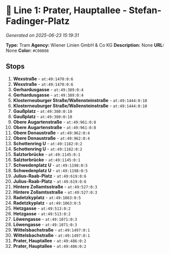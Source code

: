 # 🚊 Line 1: Prater, Hauptallee - Stefan-Fadinger-Platz

*Generated on 2025-06-23 15:19:31*

**Type:** Tram
**Agency:** Wiener Linien GmbH & Co KG
**Description:** None
**URL:** None
**Color:** `#C00808`

## Stops

1. **Wexstraße** - `at:49:1470:0:6`
2. **Wexstraße** - `at:49:1470:0:6`
3. **Gerhardusgasse** - `at:49:389:0:4`
4. **Gerhardusgasse** - `at:49:389:0:4`
5. **Klosterneuburger Straße/Wallensteinstraße** - `at:49:1444:0:10`
6. **Klosterneuburger Straße/Wallensteinstraße** - `at:49:1444:0:10`
7. **Gaußplatz** - `at:49:380:0:10`
8. **Gaußplatz** - `at:49:380:0:10`
9. **Obere Augartenstraße** - `at:49:961:0:8`
10. **Obere Augartenstraße** - `at:49:961:0:8`
11. **Obere Donaustraße** - `at:49:962:0:4`
12. **Obere Donaustraße** - `at:49:962:0:4`
13. **Schottenring U** - `at:49:1182:0:2`
14. **Schottenring U** - `at:49:1182:0:2`
15. **Salztorbrücke** - `at:49:1145:0:1`
16. **Salztorbrücke** - `at:49:1145:0:1`
17. **Schwedenplatz U** - `at:49:1198:0:5`
18. **Schwedenplatz U** - `at:49:1198:0:5`
19. **Julius-Raab-Platz** - `at:49:619:0:6`
20. **Julius-Raab-Platz** - `at:49:619:0:6`
21. **Hintere Zollamtsstraße** - `at:49:527:0:3`
22. **Hintere Zollamtsstraße** - `at:49:527:0:3`
23. **Radetzkyplatz** - `at:49:1063:0:5`
24. **Radetzkyplatz** - `at:49:1063:0:5`
25. **Hetzgasse** - `at:49:513:0:2`
26. **Hetzgasse** - `at:49:513:0:2`
27. **Löwengasse** - `at:49:1071:0:3`
28. **Löwengasse** - `at:49:1071:0:3`
29. **Wittelsbachstraße** - `at:49:1497:0:1`
30. **Wittelsbachstraße** - `at:49:1497:0:1`
31. **Prater, Hauptallee** - `at:49:486:0:2`
32. **Prater, Hauptallee** - `at:49:486:0:2`